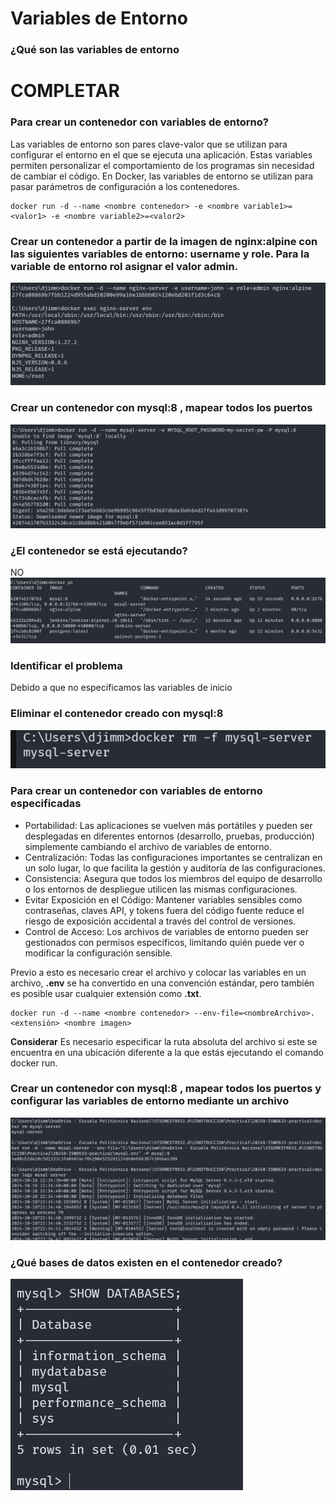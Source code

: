 # Variables de Entorno
### ¿Qué son las variables de entorno
# COMPLETAR

### Para crear un contenedor con variables de entorno?

Las variables de entorno son pares clave-valor que se utilizan para configurar el entorno en el que se ejecuta una aplicación. Estas variables permiten personalizar el comportamiento de los programas sin necesidad de cambiar el código. En Docker, las variables de entorno se utilizan para pasar parámetros de configuración a los contenedores.

```
docker run -d --name <nombre contenedor> -e <nombre variable1>=<valor1> -e <nombre variable2>=<valor2>
```

### Crear un contenedor a partir de la imagen de nginx:alpine con las siguientes variables de entorno: username y role. Para la variable de entorno rol asignar el valor admin.

![alt text](image-5.png)

### Crear un contenedor con mysql:8 , mapear todos los puertos

![alt text](image-6.png)

### ¿El contenedor se está ejecutando?
NO
![alt text](image-7.png)

### Identificar el problema

Debido a que no especificamos las variables de inicio

### Eliminar el contenedor creado con mysql:8 

![alt text](image-8.png)

### Para crear un contenedor con variables de entorno especificadas
- Portabilidad: Las aplicaciones se vuelven más portátiles y pueden ser desplegadas en diferentes entornos (desarrollo, pruebas, producción) simplemente cambiando el archivo de variables de entorno.
- Centralización: Todas las configuraciones importantes se centralizan en un solo lugar, lo que facilita la gestión y auditoría de las configuraciones.
- Consistencia: Asegura que todos los miembros del equipo de desarrollo o los entornos de despliegue utilicen las mismas configuraciones.
- Evitar Exposición en el Código: Mantener variables sensibles como contraseñas, claves API, y tokens fuera del código fuente reduce el riesgo de exposición accidental a través del control de versiones.
- Control de Acceso: Los archivos de variables de entorno pueden ser gestionados con permisos específicos, limitando quién puede ver o modificar la configuración sensible.

Previo a esto es necesario crear el archivo y colocar las variables en un archivo, **.env** se ha convertido en una convención estándar, pero también es posible usar cualquier extensión como **.txt**.
```
docker run -d --name <nombre contenedor> --env-file=<nombreArchivo>.<extensión> <nombre imagen>
```
**Considerar**
Es necesario especificar la ruta absoluta del archivo si este se encuentra en una ubicación diferente a la que estás ejecutando el comando docker run.

### Crear un contenedor con mysql:8 , mapear todos los puertos y configurar las variables de entorno mediante un archivo


![alt text](image-9.png)

### ¿Qué bases de datos existen en el contenedor creado?

![alt text](image-10.png)